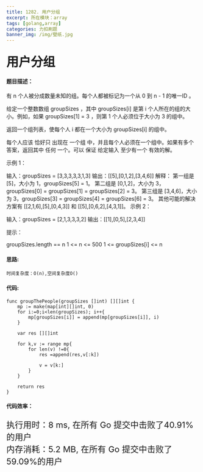 ```yaml
---
title: 1282. 用户分组
excerpt: 所在模块：array
tags: [golang,array]
categories: 力扣刷题
banner_img: /img/壁纸.jpg
---
```


### <font size=6px>用户分组</font>

#### 题目描述：

有 n 个人被分成数量未知的组。每个人都被标记为一个从 0 到 n - 1 的唯一ID 。

给定一个整数数组 groupSizes ，其中 groupSizes[i] 是第 i 个人所在的组的大小。例如，如果 groupSizes[1] = 3 ，则第 1 个人必须位于大小为 3 的组中。

返回一个组列表，使每个人 i 都在一个大小为 groupSizes[i] 的组中。

每个人应该 恰好只 出现在 一个组 中，并且每个人必须在一个组中。如果有多个答案，返回其中 任何 一个。可以 保证 给定输入 至少有一个 有效的解。

 

示例 1：

输入：groupSizes = [3,3,3,3,3,1,3]
输出：[[5],[0,1,2],[3,4,6]]
解释：
第一组是 [5]，大小为 1，groupSizes[5] = 1。
第二组是 [0,1,2]，大小为 3，groupSizes[0] = groupSizes[1] = groupSizes[2] = 3。
第三组是 [3,4,6]，大小为 3，groupSizes[3] = groupSizes[4] = groupSizes[6] = 3。 
其他可能的解决方案有 [[2,1,6],[5],[0,4,3]] 和 [[5],[0,6,2],[4,3,1]]。
示例 2：

输入：groupSizes = [2,1,3,3,3,2]
输出：[[1],[0,5],[2,3,4]]


提示：

groupSizes.length == n
1 <= n <= 500
1 <= groupSizes[i] <= n




#### 思路:

```
时间复杂度：O(n),空间复杂度O()
```



#### 代码:

```golang
func groupThePeople(groupSizes []int) [][]int {
    mp := make(map[int][]int, 0)
    for i:=0;i<len(groupSizes); i++{
        mp[groupSizes[i]] = append(mp[groupSizes[i]], i)
    }

    var res [][]int

    for k,v := range mp{
        for len(v) !=0{
            res =append(res,v[:k])

            v = v[k:]
        }
    }

    return res
}
```

#### 代码效率：

<p class="note note-primary"; style="font-size:22px">
   执行用时：8 ms, 在所有 Go 提交中击败了40.91%的用户<br>
   内存消耗：5.2 MB, 在所有 Go 提交中击败了59.09%的用户
</p>




